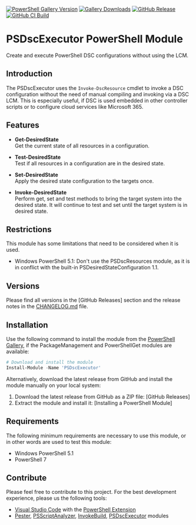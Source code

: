 [![PowerShell Gallery Version](https://img.shields.io/powershellgallery/v/PSDscExecutor?label=PowerShell%20Gallery&logo=PowerShell)](https://www.powershellgallery.com/packages/PSDscExecutor)
[![Gallery Downloads](https://img.shields.io/powershellgallery/dt/PSDscExecutor?label=Downloads&logo=PowerShell)](https://www.powershellgallery.com/packages/PSDscExecutor)
[![GitHub Release](https://img.shields.io/github/v/release/claudiospizzi/PSPSDscExecutor?label=Release&logo=GitHub&sort=semver)](https://github.com/claudiospizzi/PSPSDscExecutor/releases)
[![GitHub CI Build](https://img.shields.io/github/actions/workflow/status/claudiospizzi/PSPSDscExecutor/ci.yml?label=CI%20Build&logo=GitHub)](https://github.com/claudiospizzi/PSPSDscExecutor/actions/workflows/ci.yml)

# PSDscExecutor PowerShell Module

Create and execute PowerShell DSC configurations without using the LCM.

## Introduction

The PSDscExecutor uses the `Invoke-DscResource` cmdlet to invoke a DSC configuration without the need of manual compiling and invoking via a DSC LCM. This is especially useful, if DSC is used embedded in other controller scripts or to configure cloud services like Microsoft 365.

## Features

* **Get-DesiredState**  
  Get the current state of all resources in a configuration.

* **Test-DesiredState**  
  Test if all resources in a configuration are in the desired state.

* **Set-DesiredState**  
  Apply the desired state configuration to the targets once.

* **Invoke-DesiredState**  
  Perform get, set and test methods to bring the target system into the desired state. It will continue to test and set until the target system is in desired state.

## Restrictions

This module has some limitations that need to be considered when it is used.

* Windows PowerShell 5.1: Don't use the PSDscResources module, as it is in conflict with the built-in PSDesiredStateConfiguration 1.1.

## Versions

Please find all versions in the [GitHub Releases] section and the release notes in the [CHANGELOG.md] file.

## Installation

Use the following command to install the module from the [PowerShell Gallery], if the PackageManagement and PowerShellGet modules are available:

```powershell
# Download and install the module
Install-Module -Name 'PSDscExecutor'
```

Alternatively, download the latest release from GitHub and install the module manually on your local system:

1. Download the latest release from GitHub as a ZIP file: [GitHub Releases]
2. Extract the module and install it: [Installing a PowerShell Module]

## Requirements

The following minimum requirements are necessary to use this module, or in other words are used to test this module:

* Windows PowerShell 5.1
* PowerShell 7

## Contribute

Please feel free to contribute to this project. For the best development
experience, please us the following tools:

* [Visual Studio Code] with the [PowerShell Extension]
* [Pester], [PSScriptAnalyzer], [InvokeBuild], [PSDscExecutor] modules

[PowerShell Gallery]: https://psgallery.arcade.ch/feeds/powershell/ArcadeFramework
[CHANGELOG.md]: CHANGELOG.md

[Visual Studio Code]: https://code.visualstudio.com/
[PowerShell Extension]: https://marketplace.visualstudio.com/items?itemName=ms-vscode.PowerShell

[Pester]: https://www.powershellgallery.com/packages/Pester
[PSScriptAnalyzer]: https://www.powershellgallery.com/packages/PSScriptAnalyzer
[InvokeBuild]: https://www.powershellgallery.com/packages/InvokeBuild
[PSDscExecutor]: https://www.powershellgallery.com/packages/PSDscExecutor

